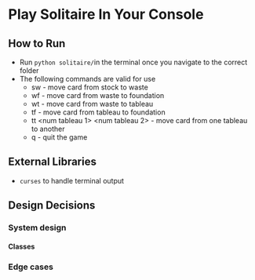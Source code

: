 # Play Solitaire In Your Console

## How to Run 
- Run `python solitaire/`in the terminal once you navigate to the correct folder
- The following commands are valid for use 
	- sw - move card from stock to waste
	- wf - move card from waste to foundation
	- wt - move card from waste to tableau
	- tf <num tableau> - move card from tableau to foundation
	- tt <num tableau 1> <num tableau 2> - move card from one tableau to another
	- q - quit the game

## External Libraries
- `curses` to handle terminal output

## Design Decisions
### System design 
#### Classes 

### Edge cases 